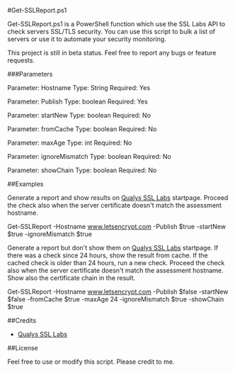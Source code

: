 #Get-SSLReport.ps1

Get-SSLReport.ps1 is a PowerShell function which use the SSL Labs API to check servers SSL/TLS security.
You can use this script to bulk a list of servers or use it to automate your security monitoring.

This project is still in beta status. Feel free to report any bugs or feature requests.


###Parameters

Parameter: Hostname
Type: String
Required: Yes

Parameter: Publish
Type: boolean
Required: Yes

Parameter: startNew
Type: boolean
Required: No

Parameter: fromCache
Type: boolean
Required: No

Parameter: maxAge
Type: int
Required: No

Parameter: ignoreMismatch
Type: boolean
Required: No

Parameter: showChain
Type: boolean
Required: No


##Examples

Generate a report and show results on [Qualys SSL Labs](https://www.ssllabs.com/) startpage.
Proceed the check also when the server certificate doesn't match the assessment hostname.

Get-SSLReport -Hostname www.letsencrypt.com -Publish $true -startNew $true -ignoreMismatch $true


Generate a report but don't show them on [Qualys SSL Labs](https://www.ssllabs.com/) startpage.
If there was a check since 24 hours, show the result from cache. If the cached check is older than 24 hours,
run a new check.
Proceed the check also when the server certificate doesn't match the assessment hostname.
Show also the certificate chain in the result.

Get-SSLReport -Hostname www.letsencrypt.com -Publish $false -startNew $false -fromCache $true -maxAge 24 -ignoreMismatch $true -showChain $true


##Credits

- [Qualys SSL Labs](https://www.ssllabs.com/)


##License

Feel free to use or modify this script. Please credit to me.
